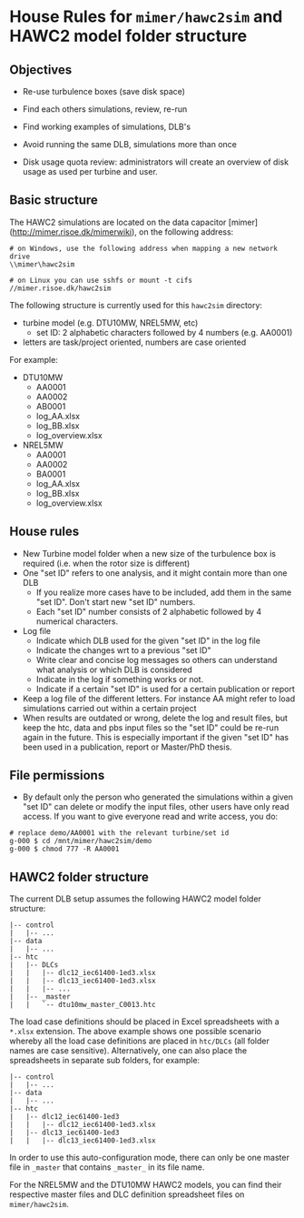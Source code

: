 
House Rules for ```mimer/hawc2sim``` and HAWC2 model folder structure
=====================================================================


Objectives
----------

* Re-use turbulence boxes (save disk space)
* Find each others simulations, review, re-run
* Find working examples of simulations, DLB's
* Avoid running the same DLB, simulations more than once

* Disk usage quota review: administrators will create an overview of disk usage
as used per turbine and user.


Basic structure
---------------

The HAWC2 simulations are located on the data capacitor [mimer]
(http://mimer.risoe.dk/mimerwiki), on the following address:

```
# on Windows, use the following address when mapping a new network drive
\\mimer\hawc2sim

# on Linux you can use sshfs or mount -t cifs
//mimer.risoe.dk/hawc2sim
```

The following structure is currently used for this ```hawc2sim``` directory:
* turbine model (e.g. DTU10MW, NREL5MW, etc)
    * set ID: 2 alphabetic characters followed by 4 numbers (e.g. AA0001)
* letters are task/project oriented, numbers are case oriented

For example:
* DTU10MW
    * AA0001
    * AA0002
    * AB0001
    * log_AA.xlsx
    * log_BB.xlsx
    * log_overview.xlsx
* NREL5MW
    * AA0001
    * AA0002
    * BA0001
    * log_AA.xlsx
    * log_BB.xlsx
    * log_overview.xlsx


House rules
-----------

* New Turbine model folder when a new size of the turbulence box is required
(i.e. when the rotor size is different)
* One "set ID" refers to one analysis, and it might contain more than one DLB
	* If you realize more cases have to be included, add them in the same
	"set ID". Don't start new "set ID" numbers.
	* Each "set ID" number consists of 2 alphabetic followed by 4
	numerical characters.
* Log file
	* Indicate which DLB used for the given "set ID" in the log file
	* Indicate the changes wrt to a previous "set ID"
	* Write clear and concise log messages so others can understand what
	analysis or which DLB is considered
	* Indicate in the log if something works or not.
	* Indicate if a certain "set ID" is used for a certain publication or report
* Keep a log file of the different letters. For instance AA might refer to load
simulations carried out within a certain project
* When results are outdated or wrong, delete the log and result files, but keep
the htc, data and pbs input files so the "set ID" could be re-run again in the
future. This is especially important if the given "set ID" has been used in a
publication, report or Master/PhD thesis.


File permissions
----------------

* By default only the person who generated the simulations within a given
"set ID" can delete or modify the input files, other users have only read access.
If you want to give everyone read and write access, you do:

```
# replace demo/AA0001 with the relevant turbine/set id
g-000 $ cd /mnt/mimer/hawc2sim/demo
g-000 $ chmod 777 -R AA0001
```


HAWC2 folder structure
----------------------

The current DLB setup assumes the following HAWC2 model folder structure:

```
|-- control
|   |-- ...
|-- data
|   |-- ...
|-- htc
|   |-- DLCs
|   |   |-- dlc12_iec61400-1ed3.xlsx
|   |   |-- dlc13_iec61400-1ed3.xlsx
|   |   |-- ...
|   |-- _master
|   |   `-- dtu10mw_master_C0013.htc
```

The load case definitions should be placed in Excel spreadsheets with a
```*.xlsx``` extension. The above example shows one possible scenario whereby
all the load case definitions are placed in ```htc/DLCs``` (all folder names
are case sensitive). Alternatively, one can also place the spreadsheets in
separate sub folders, for example:

```
|-- control
|   |-- ...
|-- data
|   |-- ...
|-- htc
|   |-- dlc12_iec61400-1ed3
|   |   |-- dlc12_iec61400-1ed3.xlsx
|   |-- dlc13_iec61400-1ed3
|   |   |-- dlc13_iec61400-1ed3.xlsx
```

In order to use this auto-configuration mode, there can only be one master file
in ```_master``` that contains ```_master_``` in its file name.

For the NREL5MW and the DTU10MW HAWC2 models, you can find their respective
master files and DLC definition spreadsheet files on ```mimer/hawc2sim```.

